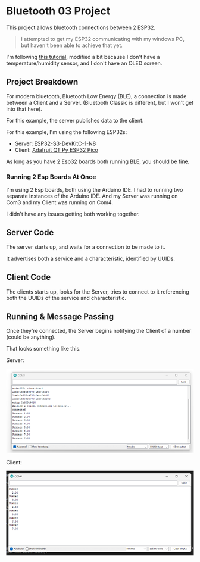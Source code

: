 # Bluetooth 03 Project

This project allows bluetooth connections between 2 ESP32.

> I attempted to get my ESP32 communicating with my windows PC, but haven't been able to achieve that yet.

I'm following [this tutorial](https://randomnerdtutorials.com/esp32-ble-server-client/), modified a bit because I don't have a temperature/humidity sensor, and I don't have an OLED screen.

## Project Breakdown

For modern bluetooth, Bluetooth Low Energy (BLE), a connection is made between a Client and a Server. (Bluetooth Classic is different, but I won't get into that here).

For this example, the server publishes data to the client.

For this example, I'm using the following ESP32s:

* Server: [ESP32-S3-DevKitC-1-N8](https://www.mouser.com/ProductDetail/Espressif-Systems/ESP32-S3-DevKitC-1-N8?qs=sGAEpiMZZMuqBwn8WqcFUipNgoezRlc4bGSrPQu5tzyJnBQGtrSXSw%3D%3D)
* Client: [Adafruit QT Py ESP32 Pico](https://www.mouser.com/ProductDetail/Adafruit/5395?qs=mELouGlnn3fl2ssvoUTVkw%3D%3D)

As long as you have 2 Esp32 boards both running BLE, you should be fine.

### Running 2 Esp Boards At Once

I'm using 2 Esp boards, both using the Arduino IDE. I had to running two separate instances of the Arduino IDE. And my Server was running on Com3 and my Client was running on Com4.

I didn't have any issues getting both working together.

## Server Code

The server starts up, and waits for a connection to be made to it.

It advertises both a service and a characteristic, identified by UUIDs.

## Client Code

The clients starts up, looks for the Server, tries to connect to it referencing both the UUIDs of the service and characteristic.

## Running & Message Passing

Once they're connected, the Server begins notifying the Client of a number (could be anything).

That looks something like this.

Server: 

![alt text](image-9.png)

Client: 

![alt text](image-8.png)